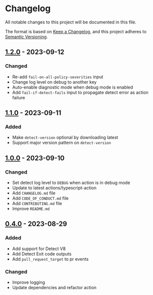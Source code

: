 # Changelog

All notable changes to this project will be documented in this file.

The format is based on [Keep a Changelog](https://keepachangelog.com/en/1.0.0/),
and this project adheres to [Semantic Versioning](https://semver.org/spec/v2.0.0.html).

## [1.2.0] - 2023-09-12

### Changed

- Re-add `fail-on-all-policy-severities` input
- Change log level on debug to another key
- Auto-enable diagnostic mode when debug mode is enabled
- Add `fail-if-detect-fails` input to propagate detect error as action failure

## [1.1.0] - 2023-09-11

### Added

- Make `detect-version` optional by downloading latest
- Support major version pattern on `detect-version`

## [1.0.0] - 2023-09-10

### Changed

- Set detect log level to `DEBUG` when action is in debug mode
- Update to latest actions/typescript-action
- Add `CHANGELOG.md` file
- Add `CODE_OF_CONDUCT.md` file
- Add `CONTRIBUTING.md` file
- Improve `README.md`

## [0.4.0] - 2023-08-29

### Added

- Add support for Detect V8
- Add Detect Exit code outputs
- Add `pull_request_target` to pr events

### Changed

- Improve logging
- Update dependencies and refactor action

[Unreleased]: https://github.com/mercedesbenzio/detect-action/compare/v1.2.0...main
[1.2.0]: https://github.com/mercedesbenzio/detect-action/compare/v1.1.0...v1.2.0
[1.1.0]: https://github.com/mercedesbenzio/detect-action/compare/v1.0.0...v1.1.0
[1.0.0]: https://github.com/mercedesbenzio/detect-action/compare/v0.4.0...v1.0.0
[0.4.0]: https://github.com/mercedesbenzio/detect-action/releases/tag/v0.4.0
